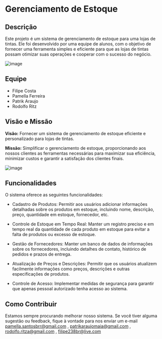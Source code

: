<!DOCTYPE html>
</head>
<body>

# Gerenciamento de Estoque

## Descrição

Este projeto é um sistema de gerenciamento de estoque para uma lojas de tintas. Ele foi desenvolvido por uma equipe de alunos, com o objetivo de fornecer uma ferramenta simples e eficiente para que as lojas de tintas possam otimizar suas operações e cooperar com o sucesso do negócio.

![image](https://github.com/Controle-de-estoque-Grupo-6-Trabalho-A3/.github/assets/132380444/bdc28210-d80b-44cc-8d18-80cb1063893c)


## Equipe

- Filipe Costa
- Pamella Ferreira
- Patrik Araujo
- Rodolfo Ritz


## Visão e Missão

**Visão:** Fornecer um sistema de gerenciamento de estoque eficiente e personalizado para lojas de tintas.

**Missão:** Simplificar o gerenciamento de estoque, proporcionando aos nossos clientes as ferramentas necessárias para maximizar sua eficiência, minimizar custos e garantir a satisfação dos clientes finais.

![image](https://github.com/Controle-de-estoque-Grupo-6-Trabalho-A3/.github/assets/132380444/71ee5b3e-a0ae-41bd-b20f-f4c6cf136d7a)

## Funcionalidades

O sistema oferece as seguintes funcionalidades:
  - Cadastro de Produtos: Permitir aos usuários adicionar informações detalhadas sobre os produtos em estoque, incluindo nome, descrição, preço, quantidade em estoque, fornecedor, etc.

  - Controle de Estoque em Tempo Real: Manter um registro preciso e em tempo real da quantidade de cada produto em estoque para evitar a falta de produtos ou excesso de estoque.

  - Gestão de Fornecedores: Manter um banco de dados de informações sobre os fornecedores, incluindo detalhes de contato, histórico de pedidos e prazos de entrega.

  - Atualização de Preços e Descrições: Permitir que os usuários atualizem facilmente informações como preços, descrições e outras especificações de produtos.

  - Controle de Acesso: Implementar medidas de segurança para garantir que apenas pessoal autorizado tenha acesso ao sistema.

  
## Como Contribuir

Estamos sempre procurando melhorar nosso sistema. Se você tiver alguma sugestão ou feedback, fique à vontade para nos enviar um e-mail pamella.santosbrr@gmail.com , patrikaraujomaia@gmail.com , rodolfo.ritza@gmail.com , filipe238br@live.com 
